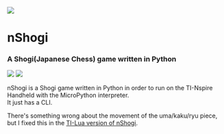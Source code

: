 ![](https://i.loli.net/2019/08/14/ncO1D6W3Ub9R7MA.png)
# nShogi
### A Shogi(Japanese Chess) game written in Python

![](https://i.loli.net/2019/08/14/BtvZYC3wzdhjimL.gif)
![](https://i.loli.net/2019/08/14/gqGvUcp8rSwBlW1.gif)

nShogi is a Shogi game written in Python in order to run on the TI-Nspire Handheld with the MicroPython interpreter.  
It just has a CLI.

There's something wrong about the movement of the uma/kaku/ryu piece, but I fixed this in the [TI-Lua version of nShogi](https://github.com/zyf722/nShogi-Lua).
